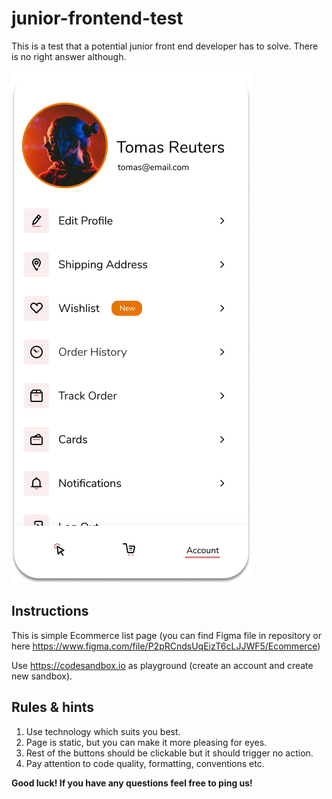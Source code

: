 # junior-frontend-test

This is a test that a potential junior front end developer has to solve. There is no right answer although. 

![](https://github.com/boomf/junior-frontend-test/blob/master/screenshot.png?raw=true)

## Instructions

This is simple Ecommerce list page (you can find Figma file in repository or here https://www.figma.com/file/P2pRCndsUqEizT6cLJJWF5/Ecommerce)

Use https://codesandbox.io as playground (create an account and create new sandbox).

## Rules & hints
1. Use technology which suits you best.
2. Page is static, but you can make it more pleasing for eyes.
3. Rest of the buttons should be clickable but it should trigger no action.
4. Pay attention to code quality, formatting, conventions etc.

**Good luck! If you have any questions feel free to ping us!**

